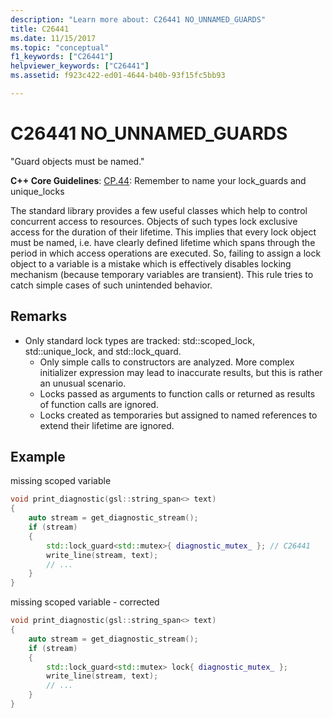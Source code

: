 ```yaml
---
description: "Learn more about: C26441 NO_UNNAMED_GUARDS"
title: C26441
ms.date: 11/15/2017
ms.topic: "conceptual"
f1_keywords: ["C26441"]
helpviewer_keywords: ["C26441"]
ms.assetid: f923c422-ed01-4644-b40b-93f15fc5bb93

---
```

# C26441 NO_UNNAMED_GUARDS

"Guard objects must be named."

**C++ Core Guidelines**:
[CP.44](https://github.com/isocpp/CppCoreGuidelines/blob/master/CppCoreGuidelines.md#cp44-remember-to-name-your-lock_guards-and-unique_locks): Remember to name your lock_guards and unique_locks

The standard library provides a few useful classes which help to control concurrent access to resources. Objects of such types lock exclusive access for the duration of their lifetime. This implies that every lock object must be named, i.e. have clearly defined lifetime which spans through the period in which access operations are executed. So, failing to assign a lock object to a variable is a mistake which is effectively disables locking mechanism (because temporary variables are transient). This rule tries to catch simple cases of such unintended behavior.

## Remarks

- Only standard lock types are tracked: std::scoped_lock, std::unique_lock, and std::lock_quard.
  - Only simple calls to constructors are analyzed. More complex initializer expression may lead to inaccurate results, but this is rather an unusual scenario.
  - Locks passed as arguments to function calls or returned as results of function calls are ignored.
  - Locks created as temporaries but assigned to named references to extend their lifetime are ignored.

## Example

missing scoped variable

```cpp
void print_diagnostic(gsl::string_span<> text)
{
    auto stream = get_diagnostic_stream();
    if (stream)
    {
        std::lock_guard<std::mutex>{ diagnostic_mutex_ }; // C26441
        write_line(stream, text);
        // ...
    }
}
```

missing scoped variable - corrected

```cpp
void print_diagnostic(gsl::string_span<> text)
{
    auto stream = get_diagnostic_stream();
    if (stream)
    {
        std::lock_guard<std::mutex> lock{ diagnostic_mutex_ };
        write_line(stream, text);
        // ...
    }
}
```
